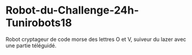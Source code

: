 # Robot-du-Challenge-24h-Tunirobots18
Robot cryptageur de code morse des lettres O et V, suiveur du lazer avec une partie téléguidé.
